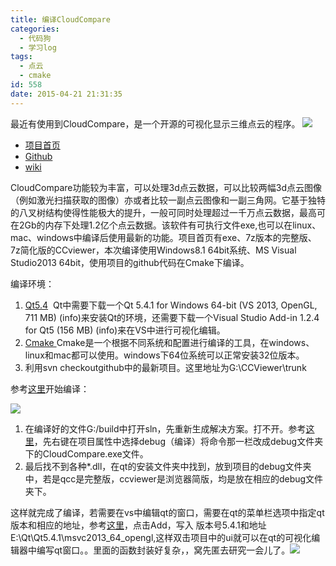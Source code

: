 ```yaml
---
title: 编译CloudCompare
categories:
  - 代码狗
  - 学习log
tags:
  - 点云
  - cmake
id: 558
date: 2015-04-21 21:31:35
---
```


最近有使用到CloudCompare，是一个开源的可视化显示三维点云的程序。
[![](http://ww4.sinaimg.cn/large/68eb7c93gw1erdnmdd9qqj202j02sjrc.jpg)](http://ww4.sinaimg.cn/large/68eb7c93gw1erdnmdd9qqj202j02sjrc.jpg)

*   [项目首页](http://www.danielgm.net/cc/ "Cloudcompare项目首页")
*   [Github](https://github.com/cloudcompare/trunk "git地址")
*   [wiki](http://www.cloudcompare.org/doc/wiki/index.php?title=Main_Page "wiki")

CloudCompare功能较为丰富，可以处理3d点云数据，可以比较两幅3d点云图像（例如激光扫描获取的图像）亦或者比较一副点云图像和一副三角网。它基于独特的八叉树结构使得性能极大的提升，一般可同时处理超过一千万点云数据，最高可在2Gb的内存下处理1.2亿个点云数据。该软件有可执行文件exe,也可以在linux、mac、windows中编译后使用最新的功能。项目首页有exe、7z版本的完整版、7z简化版的CCviewer，本次编译使用Windows8.1 64bit系统、MS Visual Studio2013 64bit，使用项目的github代码在Cmake下编译。

编译环境：

1.  [Qt5.4](http://www.qt.io/download-open-source/#section-2)  Qt中需要下载一个Qt 5.4.1 for Windows 64-bit (VS 2013, OpenGL, 711 MB) (info)来安装Qt的环境，还需要下载一个Visual Studio Add-in 1.2.4 for Qt5 (156 MB) (info)来在VS中进行可视化编辑。
2.  [Cmake ](http://www.cmake.org/download/)Cmake是一个根据不同系统和配置进行编译的工具，在windows、linux和mac都可以使用。windows下64位系统可以正常安装32位版本。
3.  利用svn checkoutgithub中的最新项目。这里地址为G:\CCViewer\trunk

参考[这里](http://www.cloudcompare.org/doc/wiki/index.php?title=Compilation "Compilation")开始编译：

[![](http://ww2.sinaimg.cn/large/68eb7c93gw1erdnius1ayj20uo0o9qaq.jpg)](http://ww2.sinaimg.cn/large/68eb7c93gw1erdnius1ayj20uo0o9qaq.jpg)

1.  在编译好的文件G:/build中打开sln，先重新生成解决方案。打不开。参考[这里](http://www.danielgm.net/cc/forum/viewtopic.php?t=992)，先右键在项目属性中选择debug（编译）将命令那一栏改成debug文件夹下的CloudCompare.exe文件。
2.  最后找不到各种*.dll，在qt的安装文件夹中找到，放到项目的debug文件夹中，若是qcc是完整版，ccviewer是浏览器简版，均是放在相应的debug文件夹下。

这样就完成了编译，若需要在vs中编辑qt的窗口，需要在qt的菜单栏选项中指定qt版本和相应的地址，参考[这里](http://www.bogotobogo.com/Qt/Qt5_Visual_Studio_Add_in.php)，点击Add，写入 版本号5.4.1和地址E:\Qt\Qt5.4.1\msvc2013_64_opengl,这样双击项目中的ui就可以在qt的可视化编辑器中编写qt窗口。。里面的函数封装好复杂，，窝先匿去研究一会儿了。[![](http://ww4.sinaimg.cn/large/68eb7c93gw1erdl1rx0bpj214e0sj13b.jpg)](http://ww4.sinaimg.cn/large/68eb7c93gw1erdl1rx0bpj214e0sj13b.jpg)
